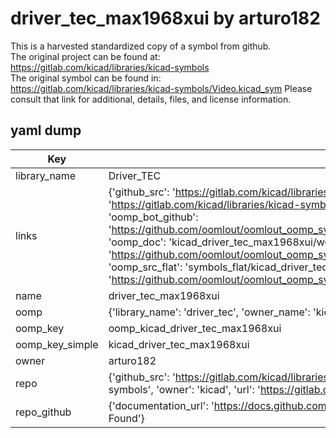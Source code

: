 # driver_tec_max1968xui by arturo182  
This is a harvested standardized copy of a symbol from github.  
The original project can be found at:  
https://gitlab.com/kicad/libraries/kicad-symbols  
The original symbol can be found in:
https://gitlab.com/kicad/libraries/kicad-symbols/Video.kicad_sym
Please consult that link for additional, details, files, and license information.  
## yaml dump  
| Key | Value |  
| --- | --- |  
| library_name | Driver_TEC |  
| links | {'github_src': 'https://gitlab.com/kicad/libraries/kicad-symbols/Video.kicad_sym', 'github_src_repo': 'https://gitlab.com/kicad/libraries/kicad-symbols', 'oomp_bot': 'kicad_driver_tec_max1968xui/working', 'oomp_bot_github': 'https://github.com/oomlout/oomlout_oomp_symbol_bot/tree/main/kicad_driver_tec_max1968xui/working', 'oomp_doc': 'kicad_driver_tec_max1968xui/working', 'oomp_doc_github': 'https://github.com/oomlout/oomlout_oomp_symbol_doc/tree/main/kicad_driver_tec_max1968xui/working', 'oomp_src_flat': 'symbols_flat/kicad_driver_tec_max1968xui/working', 'oomp_src_flat_github': 'https://github.com/oomlout/oomlout_oomp_symbol_src/tree/main/kicad_driver_tec_max1968xui/working'} |  
| name | driver_tec_max1968xui |  
| oomp | {'library_name': 'driver_tec', 'owner_name': 'kicad', 'symbol_name': 'driver_tec_max1968xui'} |  
| oomp_key | oomp_kicad_driver_tec_max1968xui |  
| oomp_key_simple | kicad_driver_tec_max1968xui |  
| owner | arturo182 |  
| repo | {'github_src': 'https://gitlab.com/kicad/libraries/kicad-symbols/Video.kicad_sym', 'name': 'libraries/kicad-symbols', 'owner': 'kicad', 'url': 'https://gitlab.com/kicad/libraries/kicad-symbols'} |  
| repo_github | {'documentation_url': 'https://docs.github.com/rest/repos/repos#get-a-repository', 'message': 'Not Found'} |  

